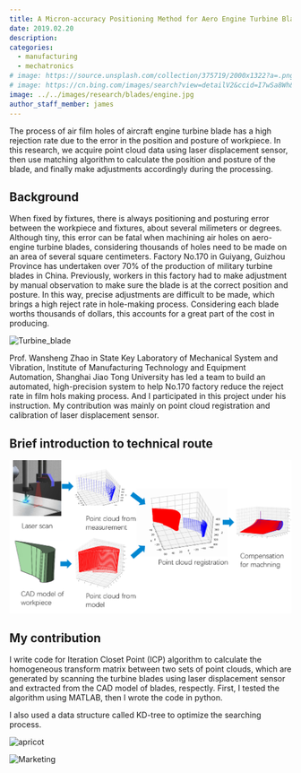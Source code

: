```yaml
---
title: A Micron-accuracy Positioning Method for Aero Engine Turbine Blades
date: 2019.02.20
description: 
categories:
  - manufacturing
  - mechatronics
# image: https://source.unsplash.com/collection/375719/2000x1322?a=.png
# image: https://cn.bing.com/images/search?view=detailV2&ccid=I7wSa8Wh&id=818B385A3FB3FE0806E572721AFF0E676228E62A&thid=OIP.I7wSa8WhOoT0DzJyx1EwCgHaE8&mediaurl=http%3A%2F%2Fpic73.nipic.com%2Ffile%2F20150721%2F15758100_102029692225_2.jpg&exph=683&expw=1024&q=%e8%88%aa%e7%a9%ba%e5%8f%91%e5%8a%a8%e6%9c%ba%e6%b6%a1%e8%bd%ae%e5%8f%b6%e7%89%87&simid=608027416506008882&selectedindex=4&ajaxhist=0&vt=0
image: ../../images/research/blades/engine.jpg
author_staff_member: james
---
```

 The process of air film holes of aircraft engine turbine blade has a high rejection rate due to the error in the position and posture of workpiece. In this research, we acquire point cloud data using laser displacement sensor, then use matching algorithm to calculate the position and posture of the blade, and finally make adjustments accordingly during the processing. 

## Background
 When fixed by fixtures, there is always positioning and posturing error between the workpiece and fixtures, about several milimeters or degrees. Although tiny, this error can be fatal when machining air holes on aero-engine turbine blades, considering thousands of holes need to be made on an area of several square centimeters. Factory No.170 in Guiyang, Guizhou Province has undertaken over 70% of the production of military turbine blades in China. Previously, workers in this factory had to make adjustment by manual observation to make sure the blade is at the correct position and posture. In this way, precise adjustments are difficult to be made, which brings a high reject rate in hole-making process. Considering each blade worths thousands of dollars, this accounts for a great part of the cost in producing.
 

![Turbine_blade](../../images/research/blades/engine.jpg)

Prof. Wansheng Zhao in State Key Laboratory of Mechanical System and Vibration, Institute of Manufacturing Technology and Equipment Automation, Shanghai Jiao Tong University has led a team to build an automated, high-precision system to help No.170 factory reduce the reject rate in film hols making process. And I participated in this project under his instruction. My contribution was mainly on point cloud registration and calibration of laser displacement sensor. 

## Brief introduction to technical route



![route](route.png)

## My contribution
I write code for Iteration Closet Point (ICP) algorithm to calculate the homogeneous transform matrix between two sets of point clouds, which are generated by scanning the turbine blades using laser displacement sensor and extracted from the CAD model of blades, respectly. First, I tested the algorithm using MATLAB, then I wrote the code in python.

I also used a data structure called KD-tree to optimize the searching process.

![apricot](https://source.unsplash.com/random/1500x1002)



![Marketing](https://source.unsplash.com/random/1500x1003)

